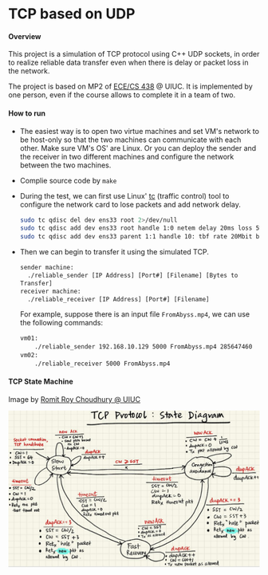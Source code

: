 # TCP based on UDP
#### Overview

This project is a simulation of TCP protocol using C++ UDP sockets, in order to realize reliable data transfer even when there is delay or packet loss in the network.

The project is based on MP2 of [ECE/CS 438](https://courses.grainger.illinois.edu/cs438/fa2021/) @ UIUC. It is implemented by one person, even if the course allows to complete it in a team of two.

#### How to run

- The easiest way is to open two virtue machines and set VM's network to be host-only so that the two machines can communicate with each other. Make sure VM's OS' are Linux. Or you can deploy the sender and the receiver in two different machines and configure the network between the two machines.
- Complie source code by `make`

- During the test, we can first use Linux' [tc](https://en.wikipedia.org/wiki/Tc_(Linux)) (traffic control) tool to configure the network card to lose packets and add network delay.

  ```bash
  sudo tc qdisc del dev ens33 root 2>/dev/null
  sudo tc qdisc add dev ens33 root handle 1:0 netem delay 20ms loss 5%
  sudo tc qdisc add dev ens33 parent 1:1 handle 10: tbf rate 20Mbit burst 10mb latency 1ms
  ```

- Then we can begin to transfer it using the simulated TCP.

  ```
  sender machine:
  	./reliable_sender [IP Address] [Port#] [Filename] [Bytes to Transfer]
  receiver machine:
  	./reliable_receiver [IP Address] [Port#] [Filename]
  ```

  For example, suppose there is an input file `FromAbyss.mp4`, we can use the following commands:

  ```bash
  vm01:
      ./reliable_sender 192.168.10.129 5000 FromAbyss.mp4 285647460
  vm02:
      ./reliable_receiver 5000 FromAbyss.mp4
  ```

#### TCP State Machine

Image by [Romit Roy Choudhury @ UIUC](https://croy.web.engr.illinois.edu/)

![](https://github.com/TaKeTube/ECE-438/blob/main/mp2/TCP.jpg?raw=true)
